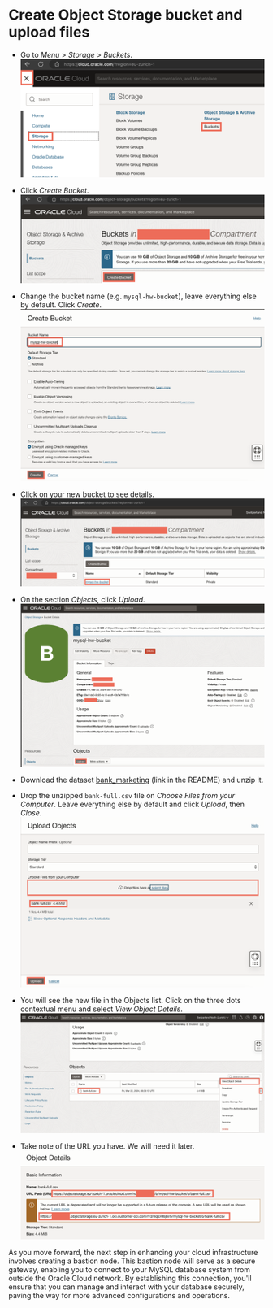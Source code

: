 # Create Object Storage bucket and upload files

* Go to *Menu* > *Storage* > *Buckets*.
![step_1](images/os_step_1.png)

* Click *Create Bucket*.
![step_2](images/os_step_2.png)

* Change the bucket name (e.g. `mysql-hw-bucket`), leave everything else by default. Click *Create*.
![step_3](images/os_step_3.png)

* Click on your new bucket to see details.
![step_4](images/os_step_4.png)

* On the section *Objects*, click *Upload*.
![step_5](images/os_step_5.png)

* Download the dataset [bank_marketing](https://github.com/oracle-samples/heatwave-ml?tab=readme-ov-file) (link in the README) and unzip it.

* Drop the unzipped `bank-full.csv` file on *Choose Files from your Computer*. Leave everything else by default and click *Upload*, then *Close*.
![step_6](images/os_step_6.png)

* You will see the new file in the Objects list. Click on the three dots contextual menu and select *View Object Details*.
![step_7](images/os_step_7.png)

* Take note of the URL you have. We will need it later.
![step_8](images/os_step_8.png)

As you move forward, the next step in enhancing your cloud infrastructure involves creating a bastion node. This bastion node will serve as a secure gateway, enabling you to connect to your MySQL database system from outside the Oracle Cloud network. By establishing this connection, you'll ensure that you can manage and interact with your database securely, paving the way for more advanced configurations and operations.